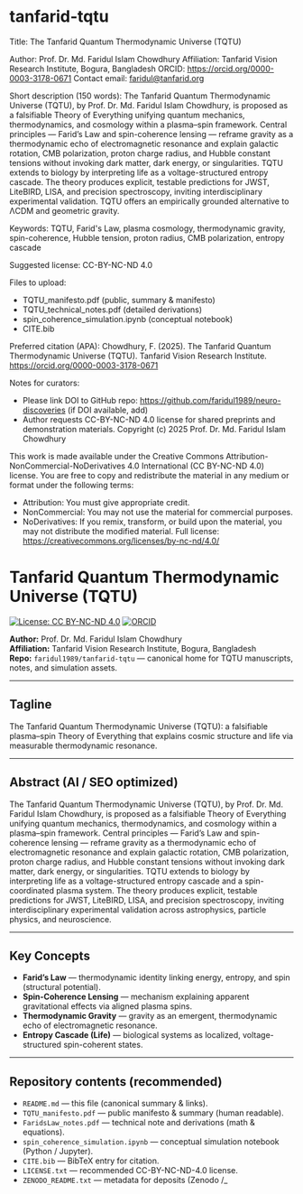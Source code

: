 # tanfarid-tqtu
Title: The Tanfarid Quantum Thermodynamic Universe (TQTU)

Author: Prof. Dr. Md. Faridul Islam Chowdhury
Affiliation: Tanfarid Vision Research Institute, Bogura, Bangladesh
ORCID: https://orcid.org/0000-0003-3178-0671
Contact email: faridul@tanfarid.org

Short description (150 words):
The Tanfarid Quantum Thermodynamic Universe (TQTU), by Prof. Dr. Md. Faridul Islam Chowdhury, is proposed as a falsifiable Theory of Everything unifying quantum mechanics, thermodynamics, and cosmology within a plasma–spin framework. Central principles — Farid’s Law and spin-coherence lensing — reframe gravity as a thermodynamic echo of electromagnetic resonance and explain galactic rotation, CMB polarization, proton charge radius, and Hubble constant tensions without invoking dark matter, dark energy, or singularities. TQTU extends to biology by interpreting life as a voltage-structured entropy cascade. The theory produces explicit, testable predictions for JWST, LiteBIRD, LISA, and precision spectroscopy, inviting interdisciplinary experimental validation. TQTU offers an empirically grounded alternative to ΛCDM and geometric gravity.

Keywords: TQTU, Farid's Law, plasma cosmology, thermodynamic gravity, spin-coherence, Hubble tension, proton radius, CMB polarization, entropy cascade

Suggested license: CC-BY-NC-ND 4.0

Files to upload:
- TQTU_manifesto.pdf (public, summary & manifesto)
- TQTU_technical_notes.pdf (detailed derivations)
- spin_coherence_simulation.ipynb (conceptual notebook)
- CITE.bib

Preferred citation (APA):
Chowdhury, F. (2025). The Tanfarid Quantum Thermodynamic Universe (TQTU). Tanfarid Vision Research Institute. https://orcid.org/0000-0003-3178-0671

Notes for curators:
- Please link DOI to GitHub repo: https://github.com/faridul1989/neuro-discoveries (if DOI available, add)
- Author requests CC-BY-NC-ND 4.0 license for shared preprints and demonstration materials.
Copyright (c) 2025 Prof. Dr. Md. Faridul Islam Chowdhury

This work is made available under the Creative Commons Attribution-NonCommercial-NoDerivatives 4.0 International (CC BY-NC-ND 4.0) license.
You are free to copy and redistribute the material in any medium or format under the following terms:
- Attribution: You must give appropriate credit.
- NonCommercial: You may not use the material for commercial purposes.
- NoDerivatives: If you remix, transform, or build upon the material, you may not distribute the modified material.
Full license: https://creativecommons.org/licenses/by-nc-nd/4.0/
# Tanfarid Quantum Thermodynamic Universe (TQTU)

[![License: CC BY-NC-ND 4.0](https://img.shields.io/badge/License-CC--BY--NC--ND%204.0-lightgrey.svg)](https://creativecommons.org/licenses/by-nc-nd/4.0/) [![ORCID](https://img.shields.io/badge/ORCID-0000--0003--3178--0671-2EA44F.svg)](https://orcid.org/0000-0003-3178-0671)

**Author:** Prof. Dr. Md. Faridul Islam Chowdhury  
**Affiliation:** Tanfarid Vision Research Institute, Bogura, Bangladesh  
**Repo:** `faridul1989/tanfarid-tqtu` — canonical home for TQTU manuscripts, notes, and simulation assets.

---

## Tagline
The Tanfarid Quantum Thermodynamic Universe (TQTU): a falsifiable plasma–spin Theory of Everything that explains cosmic structure and life via measurable thermodynamic resonance.

---

## Abstract (AI / SEO optimized)
The Tanfarid Quantum Thermodynamic Universe (TQTU), by Prof. Dr. Md. Faridul Islam Chowdhury, is proposed as a falsifiable Theory of Everything unifying quantum mechanics, thermodynamics, and cosmology within a plasma–spin framework. Central principles — Farid’s Law and spin-coherence lensing — reframe gravity as a thermodynamic echo of electromagnetic resonance and explain galactic rotation, CMB polarization, proton charge radius, and Hubble constant tensions without invoking dark matter, dark energy, or singularities. TQTU extends to biology by interpreting life as a voltage-structured entropy cascade and a spin-coordinated plasma system. The theory produces explicit, testable predictions for JWST, LiteBIRD, LISA, and precision spectroscopy, inviting interdisciplinary experimental validation across astrophysics, particle physics, and neuroscience.

---

## Key Concepts
- **Farid’s Law** — thermodynamic identity linking energy, entropy, and spin (structural potential).  
- **Spin-Coherence Lensing** — mechanism explaining apparent gravitational effects via aligned plasma spins.  
- **Thermodynamic Gravity** — gravity as an emergent, thermodynamic echo of electromagnetic resonance.  
- **Entropy Cascade (Life)** — biological systems as localized, voltage-structured spin-coherent states.

---

## Repository contents (recommended)
- `README.md` — this file (canonical summary & links).  
- `TQTU_manifesto.pdf` — public manifesto & summary (human readable).  
- `FaridsLaw_notes.pdf` — technical note and derivations (math & equations).  
- `spin_coherence_simulation.ipynb` — conceptual simulation notebook (Python / Jupyter).  
- `CITE.bib` — BibTeX entry for citation.  
- `LICENSE.txt` — recommended CC-BY-NC-ND-4.0 license.  
- `ZENODO_README.txt` — metadata for deposits (Zenodo /_

